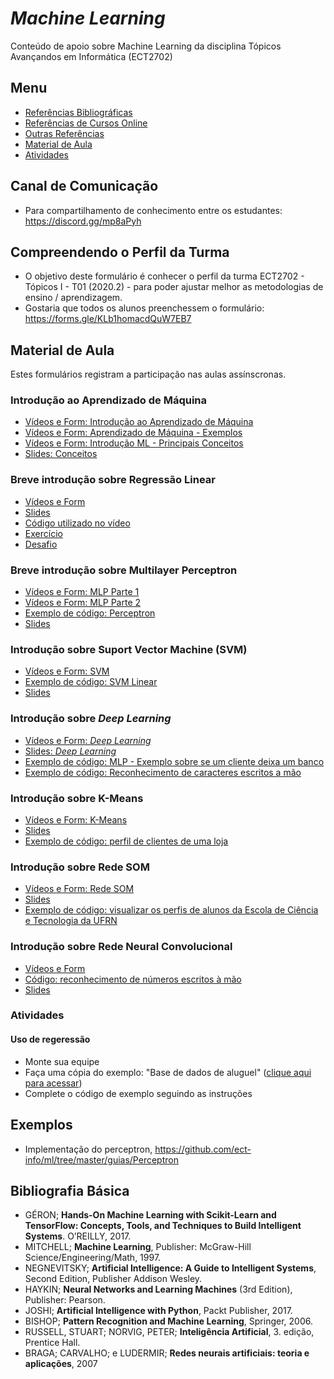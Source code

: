 
# _Machine Learning_ 
Conteúdo de apoio sobre Machine Learning da disciplina Tópicos Avançandos em Informática (ECT2702)   

## Menu 

* [Referências Bibliográficas](https://github.com/ect-info/dpia/blob/master/Bibliografia.md) 
* [Referências de Cursos Online](https://github.com/ect-info/ml/blob/master/cursos_online.md) 
* [Outras Referências](https://github.com/ect-info/ml/blob/master/outras_referencias.md)
* [Material de Aula](https://github.com/ect-info/ml/blob/master/2020_2.md#material-de-aula) 
* [Atividades](https://github.com/ect-info/ml/blob/master/2020_2.md#atividades)
 

## Canal de Comunicação 
* Para compartilhamento de conhecimento entre os estudantes:  https://discord.gg/mp8aPyh

## Compreendendo o Perfil da Turma 
* O objetivo deste formulário é conhecer o perfil da turma ECT2702 - Tópicos I - T01 (2020.2)  - para poder ajustar melhor as metodologias de ensino / aprendizagem. 
* Gostaria que todos os alunos preenchessem o formulário: https://forms.gle/KLb1homacdQuW7EB7 

## Material de Aula 
Estes formulários registram a participação nas aulas assínscronas. 

### Introdução ao Aprendizado de Máquina 
* [Vídeos e Form: Introdução ao Aprendizado de Máquina](https://docs.google.com/forms/d/e/1FAIpQLSfPazkdXRr3WQI00g6gzig64_bDbR-Jh9T9_nSLwfdEeYVpHA/viewform?usp=sf_link) 
* [Vídeos e Form: Aprendizado de Máquina - Exemplos](https://forms.gle/Qbg8eC9uWUaRWnmb9)   
* [Vídeos e Form: Introdução ML - Principais Conceitos](https://docs.google.com/forms/d/e/1FAIpQLSe0lODS07EpiFua5VSONKFupuaYw8hmNnlEc3qnZvlQuJ5pyw/viewform?usp=sf_link) 
* [Slides: Conceitos](https://docs.google.com/presentation/d/1UKK1HW9Wfh-q2qqAloiJYp179EVMw5GuVu3Yzphefgw/edit?usp=sharing)   

### Breve introdução sobre Regressão Linear  
* [Vídeos e Form](https://docs.google.com/forms/d/e/1FAIpQLSfh3uxvNLzaKatVBdn529wOkrLWhUmzA97lwBAGA_1ggJMT6g/viewform?usp=sf_link) 
* [Slides](https://docs.google.com/presentation/d/1iELBYui_t5S_FNhsOZkqm_a1xvHtOW17QbGeLYWAr-s/edit?usp=sharing) 
* [Código utilizado no vídeo](https://colab.research.google.com/drive/1cnvCdgxz0eHWzSSjKrMPD1LLj5VE21rv?usp=sharing)  
* [Exercício](https://colab.research.google.com/drive/1Ije_CQ1uywwhaQU9bnDEiSmS0b9AJq1E?usp=sharing) 
* [Desafio](https://colab.research.google.com/drive/1cY0xY7G8hh6OLBndI7_M5i48ZBqdSBA7?usp=sharing)

### Breve introdução sobre Multilayer Perceptron 
* [Vídeos e Form: MLP Parte 1](https://docs.google.com/forms/d/e/1FAIpQLSdTYkkkG5m4YgZxFOUJdT-Qs5jF9l-bYtxgK9cdaKKuRFDNyg/viewform?usp=sf_link)
* [Vídeos e Form: MLP Parte 2](https://docs.google.com/forms/d/e/1FAIpQLSfpQKRql-glvQdagyxVhsNIBUVOBkskpLNgZVZTOr6Dn-C6Ag/viewform?usp=sf_link) 
* [Exemplo de código: Perceptron](https://colab.research.google.com/drive/1jbFCvifaAou19mlu2pI3Rso8DoMow_zl?usp=sharing) 
* [Slides](https://docs.google.com/presentation/d/1oIzH-SNbJ3_4vYZdt_IZQi3537BUJKsvio_oV8c8Bnc/edit?usp=sharing) 

### Introdução sobre Suport Vector Machine (SVM)
* [Vídeos e Form: SVM](https://docs.google.com/forms/d/e/1FAIpQLSeoDr4aCyHvuZlxxZJFa1c65n8f9eo_11DqSFY-YFkHEc-iNA/viewform?usp=sf_link) 
* [Exemplo de código: SVM Linear](https://colab.research.google.com/drive/1VYmZBcf2FHmz_gwPRxllxwoy0nTaU8X9?usp=sharing) 
* [Slides](https://docs.google.com/presentation/d/19mAI5sjOWURpzuKpoFjbjmCkjUXUysU_kysfbksmVAg/edit?usp=sharing) 

### Introdução sobre _Deep Learning_
* [Vídeos e Form: _Deep Learning_](https://docs.google.com/forms/d/e/1FAIpQLSefGHcBnH4_wjdSuX2BxqJ85tKRTMr5pVHcHtLZvJ5XBCwBXw/viewform?usp=sf_link)
* [Slides: _Deep Learning_](https://docs.google.com/presentation/d/1pxztvhuOc36D76cDW86oj8nGZAIlQSEn2GZJE0GzGLw/edit?usp=sharing)
* [Exemplo de código: MLP - Exemplo sobre se um cliente deixa um banco](https://colab.research.google.com/drive/1NndIE2zvup_aWqSG06JR7i6_WxXQ-xMU?usp=sharing)
* [Exemplo de código: Reconhecimento de caracteres escritos a mão](https://colab.research.google.com/drive/1gGi-n3vAJkjdEKMYLZkSCXoDhyRS1tSJ?usp=sharing)

### Introdução sobre K-Means
* [Vídeos e Form: K-Means](https://docs.google.com/forms/d/e/1FAIpQLScNKNALY3P645shEayJzPqO4N9P5-8Q6DsKcp30QO4UTevF-Q/viewform?usp=sf_link)
* [Slides](https://docs.google.com/presentation/d/1hzeAFwgHNZ7pr_POzd4_2lXUgOz_vrVfuhjxl6tbBCs/edit?usp=sharing)
* [Exemplo de código: perfil de clientes de uma loja](https://colab.research.google.com/drive/15Q-gTih7v2f5pYc64xQa2ytzX2gisX0q?usp=sharing)

### Introdução sobre Rede SOM 
* [Vídeos e Form: Rede SOM](https://docs.google.com/forms/d/e/1FAIpQLSemMYcbVnQgDOYMIEB9M_uaK2RSLciTqzgdIZtwAn2vB_KQsA/viewform?usp=sf_link)
* [Slides](https://docs.google.com/presentation/d/1vGS--E6VbtohvVkUo23GM-0MsL-EMTnxAXKcSHiomLI/edit?usp=sharing)
* [Exemplo de código: visualizar os perfis de alunos da Escola de Ciência e Tecnologia da UFRN](https://colab.research.google.com/drive/1PX9YlNGx_pjgesMsnhyjrXI-nsuJOdWI?usp=sharing)

### Introdução sobre Rede Neural Convolucional 
* [Vídeos e Form](https://docs.google.com/forms/d/e/1FAIpQLSev6WOXJcQj9cIDlHYPIfsbPvpkDVsl2rqI4g7J6flD-03LOg/viewform?usp=sf_link) 
* [Código: reconhecimento de números escritos à mão](https://colab.research.google.com/drive/1gd9aB82vSHAEb_nHV0wJJZU4-gSfPbHN?usp=sharing) 
* [Slides](https://docs.google.com/presentation/d/1KTPsi2Y4U63cuNUoCh32sd3VJfyYf6MA7NT3fHucboM/edit?usp=drivesdk)

### Atividades 

#### Uso de regeressão 
* Monte sua equipe
* Faça uma cópia do exemplo: "Base de dados de aluguel" ([clique aqui para acessar](https://colab.research.google.com/drive/1N2tsSSG18GhNsSxHKfE61WAGzZaf9Mww?usp=sharing)) 
* Complete o código de exemplo seguindo as instruções  

## Exemplos 
* Implementação do perceptron, https://github.com/ect-info/ml/tree/master/guias/Perceptron 


## Bibliografia Básica 
* GÉRON; **Hands-On Machine Learning with Scikit-Learn and TensorFlow: Concepts, Tools, and Techniques to Build Intelligent Systems**. O’REILLY, 2017.
* MITCHELL; **Machine Learning**, Publisher: McGraw-Hill Science/Engineering/Math, 1997.
* NEGNEVITSKY; **Artificial Intelligence: A Guide to Intelligent Systems**, Second Edition, Publisher Addison Wesley.
* HAYKIN; **Neural Networks and Learning Machines** (3rd Edition), Publisher: Pearson. 
* JOSHI; **Artificial Intelligence with Python**,  Packt Publisher, 2017.  
* BISHOP; **Pattern Recognition and Machine Learning**, Springer, 2006. 
* RUSSELL, STUART; NORVIG, PETER; **Inteligência Artificial**, 3. edição, Prentice Hall.
* BRAGA; CARVALHO; e LUDERMIR;  **Redes neurais artificiais: teoria e aplicações**, 2007


